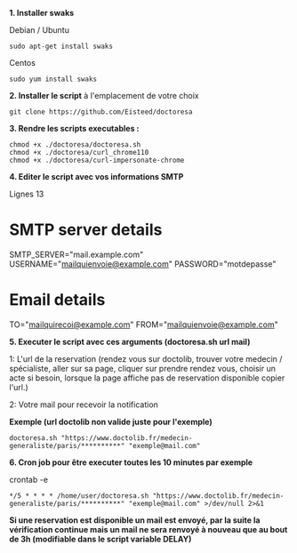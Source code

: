 **1. Installer swaks**

Debian / Ubuntu
```
sudo apt-get install swaks
```

Centos
```
sudo yum install swaks
``` 

**2. Installer le script** à l'emplacement de votre choix 

```
git clone https://github.com/Eisteed/doctoresa
```


**3. Rendre les scripts executables :**

```
chmod +x ./doctoresa/doctoresa.sh
chmod +x ./doctoresa/curl_chrome110
chmod +x ./doctoresa/curl-impersonate-chrome
```

**4. Editer le script avec vos informations SMTP**

Lignes 13 
# SMTP server details
SMTP_SERVER="mail.example.com"
USERNAME="mailquienvoie@example.com"
PASSWORD="motdepasse"

# Email details
TO="mailquirecoi@example.com"
FROM="mailquienvoie@example.com"

**5. Executer le script avec ces arguments (doctoresa.sh url mail)**

1: L'url de la reservation (rendez vous sur doctolib, trouver votre medecin / spécialiste, aller sur sa page, cliquer sur prendre rendez vous, choisir un acte si besoin, lorsque la page affiche pas de reservation disponible copier l'url.)

2: Votre mail pour recevoir la notification


**Exemple (url doctolib non valide juste pour l'exemple)**

```
doctoresa.sh "https://www.doctolib.fr/medecin-generaliste/paris/**********" "exemple@mail.com"
```

**6. Cron job pour être executer toutes les 10 minutes par exemple**

crontab -e
```
*/5 * * * * /home/user/doctoresa.sh "https://www.doctolib.fr/medecin-generaliste/paris/**********" "exemple@mail.com" >/dev/null 2>&1
```

**Si une reservation est disponible un mail est envoyé, par la suite la vérification continue mais un mail ne sera renvoyé à nouveau que au bout de 3h (modifiable dans le script variable DELAY)**
